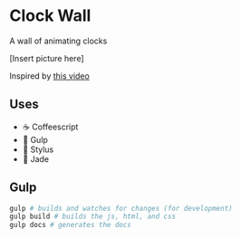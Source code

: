 # Clock Wall

A wall of animating clocks

[Insert picture here]

Inspired by [this video](https://www.youtube.com/watch?v=FNxiFOUKpZ4)

## Uses
- :coffee: Coffeescript
- :tropical_fish: Gulp
- :lipstick: Stylus
- :gem: Jade

## Gulp

```sh
gulp # builds and watches for changes (for development)
gulp build # builds the js, html, and css
gulp docs # generates the docs
```
